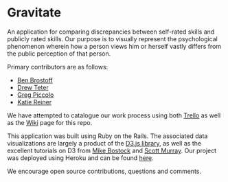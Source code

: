 Gravitate
==================

An application for comparing discrepancies between self-rated skills and publicly rated skills. Our purpose is to visually represent the psychological phenomenon wherein how a person views him or herself vastly differs from the public perception of that person. 

Primary contributors are as follows:

* [Ben Brostoff](https://github.com/BenBrostoff)
* [Drew Teter](https://github.com/mdrewt)
* [Greg Piccolo](https://github.com/scoin) 
* [Katie Reiner](https://github.com/katiereiner)

We have attempted to catalogue our work process using both [Trello](https://trello.com/b/duJtlW7A/grav) as well as the [Wiki](https://github.com/woodchucks-2014/gravitational-force/wiki) page for this repo.

This application was built using Ruby on the Rails. The associated data visualizations are largely a product of the [D3.js library](http://d3js.org/), as well as the excellent tutorials on D3 from [Mike Bostock](http://bost.ocks.org/mike/) and [Scott Murray](http://alignedleft.com/). Our project was deployed using Heroku and can be found [here](http://thawing-dusk-8940.herokuapp.com/).  

We encourage open source contributions, questions and comments. 



